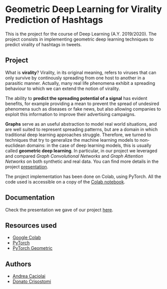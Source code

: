 # Geometric Deep Learning for Virality Prediction of Hashtags

This is the project for the course of Deep Learning (A.Y. 2019/2020). 
The project consists in implementing geometric deep learning techniques to predict virality of hashtags in tweets.

## Project

What is **virality**? Virality, in its original meaning, refers to viruses that can only survive by continously spreading from one host to another in a parasitic manner.
Actually, many real life phenomena exhibit a spreading behaviour to which we can extend the notion of virality.

The ability to **predict the spreading potential of a signal** has evident benefits, for example providing a mean to prevent the spread of undesired phenomena such as diseases or fake news, but also allowing companies to exploit this information to improve their advertising campaigns.

**Graphs** serve as an useful abstraction to model real world situations, and are well suited to represent spreading patterns, but are a domain in which traditional deep learning approaches struggle. Therefore, we turned to techniques that try to generalize the machine learning models to non-euclidean domains: in the case of deep learning models, this is usually called **geometric deep learning**. In particular, in our project we leveraged and compared *Graph Convolutional Networks* and *Graph Attention Networks* on both synthetic and real data. You can find more details in the project [presentation](presentation.pdf).

The project implementation has been done on Colab, using PyTorch. All the code used is accessible on a copy of the [Colab notebook](Project.ipynb).

## Documentation

Check the presentation we gave of our project [here](presentation.pdf).

## Resources used

- [Google Colab](https://colab.research.google.com/)
- [PyTorch](https://pytorch.org/)
- [PyTorch Geometric](https://github.com/rusty1s/pytorch_geometric)

## Authors

- [Andrea Caciolai](https://github.com/caciolai)
- [Donato Crisostomi](https://github.com/crisostomi)
